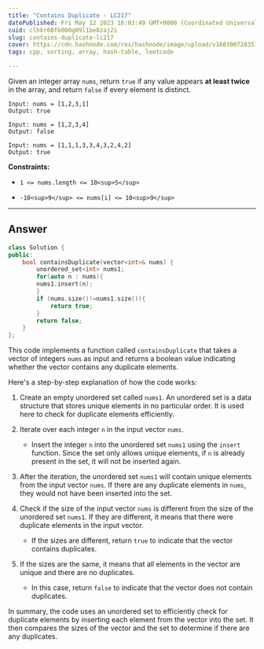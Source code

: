 ```yaml
---
title: "Contains Duplicate - LC217"
datePublished: Fri May 12 2023 16:03:49 GMT+0000 (Coordinated Universal Time)
cuid: clhkr08fb000g09l1be8zaj2i
slug: contains-duplicate-lc217
cover: https://cdn.hashnode.com/res/hashnode/image/upload/v1683907283512/dbca7cf6-1a2b-49de-a8c3-21bdc2be5f90.jpeg
tags: cpp, sorting, array, hash-table, leetcode

---
```


Given an integer array `nums`, return `true` if any value appears **at least twice** in the array, and return `false` if every element is distinct.

```plaintext
Input: nums = [1,2,3,1]
Output: true
```

```plaintext
Input: nums = [1,2,3,4]
Output: false
```

```plaintext
Input: nums = [1,1,1,3,3,4,3,2,4,2]
Output: true
```

**Constraints:**

* `1 <= nums.length <= 10<sup>5</sup>`
    
* `-10<sup>9</sup> <= nums[i] <= 10<sup>9</sup>`
    

---

## Answer

```cpp
class Solution {
public:
    bool containsDuplicate(vector<int>& nums) {
        unordered_set<int> nums1;
        for(auto n : nums){
        nums1.insert(n);
        }
        if (nums.size()!=nums1.size()){
            return true;
        }
        return false;
    }
};
```

This code implements a function called `containsDuplicate` that takes a vector of integers `nums` as input and returns a boolean value indicating whether the vector contains any duplicate elements.

Here's a step-by-step explanation of how the code works:

1. Create an empty unordered set called `nums1`. An unordered set is a data structure that stores unique elements in no particular order. It is used here to check for duplicate elements efficiently.
    
2. Iterate over each integer `n` in the input vector `nums`.
    
    * Insert the integer `n` into the unordered set `nums1` using the `insert` function. Since the set only allows unique elements, if `n` is already present in the set, it will not be inserted again.
        
3. After the iteration, the unordered set `nums1` will contain unique elements from the input vector `nums`. If there are any duplicate elements in `nums`, they would not have been inserted into the set.
    
4. Check if the size of the input vector `nums` is different from the size of the unordered set `nums1`. If they are different, it means that there were duplicate elements in the input vector.
    
    * If the sizes are different, return `true` to indicate that the vector contains duplicates.
        
5. If the sizes are the same, it means that all elements in the vector are unique and there are no duplicates.
    
    * In this case, return `false` to indicate that the vector does not contain duplicates.
        

In summary, the code uses an unordered set to efficiently check for duplicate elements by inserting each element from the vector into the set. It then compares the sizes of the vector and the set to determine if there are any duplicates.